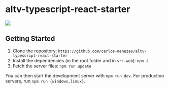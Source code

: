 # altv-typescript-react-starter

![](https://i.imgur.com/rGKCHEL.png)

## Getting Started

1. Clone the repository: `https://github.com/carlos-menezes/altv-typescript-react-starter`
2. Install the dependencies (in the root folder and in `src-web`): `npm i`
3. Fetch the server files: `npm run update`

You can then start the development server with `npm run dev`. For production servers, run `npm run {windows,linux}`.

